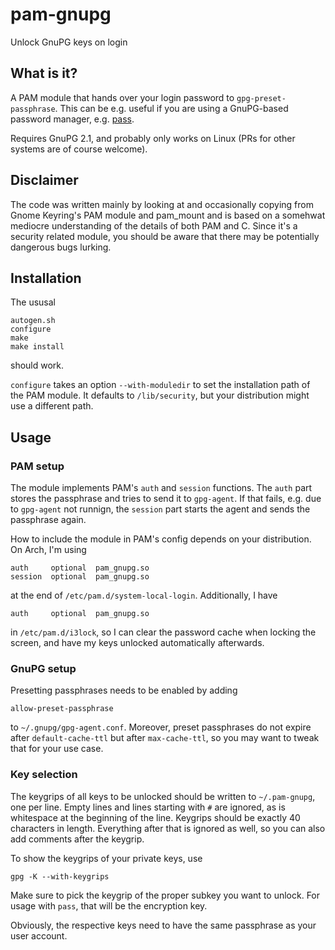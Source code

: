 # pam-gnupg

Unlock GnuPG keys on login

## What is it?

A PAM module that hands over your login password to `gpg-preset-passphrase`.
This can be e.g. useful if you are using a GnuPG-based password manager,
e.g. [pass](https://www.passwordstore.org/).

Requires GnuPG 2.1, and probably only works on Linux (PRs for other systems are
of course welcome).

## Disclaimer

The code was written mainly by looking at and occasionally copying from Gnome
Keyring's PAM module and pam_mount and is based on a somehwat mediocre
understanding of the details of both PAM and C. Since it's a security related
module, you should be aware that there may be potentially dangerous bugs
lurking.

## Installation

The ususal

    autogen.sh
    configure
    make
    make install

should work.

`configure` takes an option `--with-moduledir` to set the installation path of
the PAM module. It defaults to `/lib/security`, but your distribution might use
a different path.

## Usage

### PAM setup

The module implements PAM's `auth` and `session` functions. The `auth` part
stores the passphrase and tries to send it to `gpg-agent`. If that fails, e.g.
due to `gpg-agent` not runnign, the `session` part starts the agent and sends
the passphrase again.

How to include the module in PAM's config depends on your distribution. On Arch,
I'm using

    auth     optional  pam_gnupg.so
    session  optional  pam_gnupg.so

at the end of `/etc/pam.d/system-local-login`. Additionally, I have

    auth     optional  pam_gnupg.so

in `/etc/pam.d/i3lock`, so I can clear the password cache when locking the
screen, and have my keys unlocked automatically afterwards.

### GnuPG setup

Presetting passphrases needs to be enabled by adding

    allow-preset-passphrase

to `~/.gnupg/gpg-agent.conf`. Moreover, preset passphrases do not expire after
`default-cache-ttl` but after `max-cache-ttl`, so you may want to tweak that for
your use case.

### Key selection

The keygrips of all keys to be unlocked should be written to `~/.pam-gnupg`, one
per line. Empty lines and lines starting with `#` are ignored, as is whitespace
at the beginning of the line. Keygrips should be exactly 40 characters in
length. Everything after that is ignored as well, so you can also add comments
after the keygrip.

To show the keygrips of your private keys, use

    gpg -K --with-keygrips

Make sure to pick the keygrip of the proper subkey you want to unlock. For usage
with `pass`, that will be the encryption key.

Obviously, the respective keys need to have the same passphrase as your user
account.
